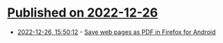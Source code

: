 # [Published on 2022-12-26](index.md)

* [2022-12-26, 15:50:12](https://news.ycombinator.com/item?id=34138594) - [Save web pages as PDF in Firefox for Android](https://support.mozilla.org/en-US/kb/save-web-pages-pdf-firefox-android)
